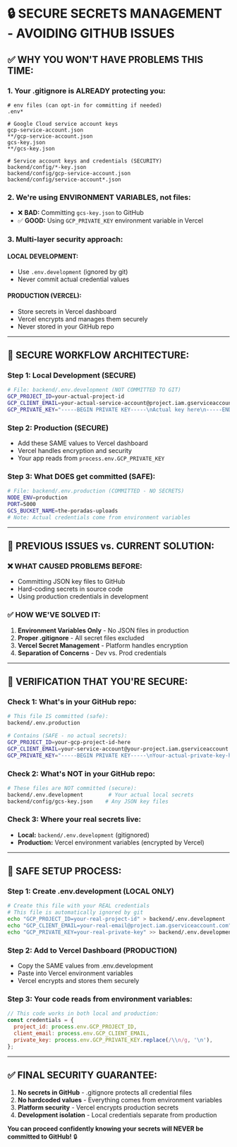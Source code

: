 # 🔒 SECURE SECRETS MANAGEMENT - AVOIDING GITHUB ISSUES

## ✅ **WHY YOU WON'T HAVE PROBLEMS THIS TIME:**

### **1. Your .gitignore is ALREADY protecting you:**

```
# env files (can opt-in for committing if needed)
.env*

# Google Cloud service account keys
gcp-service-account.json
**/gcp-service-account.json
gcs-key.json
**/gcs-key.json

# Service account keys and credentials (SECURITY)
backend/config/*-key.json
backend/config/gcp-service-account.json
backend/config/service-account*.json
```

### **2. We're using ENVIRONMENT VARIABLES, not files:**

- ❌ **BAD:** Committing `gcs-key.json` to GitHub
- ✅ **GOOD:** Using `GCP_PRIVATE_KEY` environment variable in Vercel

### **3. Multi-layer security approach:**

#### **LOCAL DEVELOPMENT:**

- Use `.env.development` (ignored by git)
- Never commit actual credential values

#### **PRODUCTION (VERCEL):**

- Store secrets in Vercel dashboard
- Vercel encrypts and manages them securely
- Never stored in your GitHub repo

---

## 🎯 **SECURE WORKFLOW ARCHITECTURE:**

### **Step 1: Local Development (SECURE)**

```bash
# File: backend/.env.development (NOT COMMITTED TO GIT)
GCP_PROJECT_ID=your-actual-project-id
GCP_CLIENT_EMAIL=your-actual-service-account@project.iam.gserviceaccount.com
GCP_PRIVATE_KEY="-----BEGIN PRIVATE KEY-----\nActual key here\n-----END PRIVATE KEY-----"
```

### **Step 2: Production (SECURE)**

- Add these SAME values to Vercel dashboard
- Vercel handles encryption and security
- Your app reads from `process.env.GCP_PRIVATE_KEY`

### **Step 3: What DOES get committed (SAFE):**

```bash
# File: backend/.env.production (COMMITTED - NO SECRETS)
NODE_ENV=production
PORT=5000
GCS_BUCKET_NAME=the-poradas-uploads
# Note: Actual credentials come from environment variables
```

---

## 🚨 **PREVIOUS ISSUES vs. CURRENT SOLUTION:**

### **❌ WHAT CAUSED PROBLEMS BEFORE:**

- Committing JSON key files to GitHub
- Hard-coding secrets in source code
- Using production credentials in development

### **✅ HOW WE'VE SOLVED IT:**

1. **Environment Variables Only** - No JSON files in production
2. **Proper .gitignore** - All secret files excluded
3. **Vercel Secret Management** - Platform handles encryption
4. **Separation of Concerns** - Dev vs. Prod credentials

---

## 🎯 **VERIFICATION THAT YOU'RE SECURE:**

### **Check 1: What's in your GitHub repo:**

```bash
# This file IS committed (safe):
backend/.env.production

# Contains (SAFE - no actual secrets):
GCP_PROJECT_ID=your-gcp-project-id-here
GCP_CLIENT_EMAIL=your-service-account@your-project.iam.gserviceaccount.com
GCP_PRIVATE_KEY="-----BEGIN PRIVATE KEY-----\nYour-actual-private-key-here\n-----END PRIVATE KEY-----"
```

### **Check 2: What's NOT in your GitHub repo:**

```bash
# These files are NOT committed (secure):
backend/.env.development        # Your actual local secrets
backend/config/gcs-key.json    # Any JSON key files
```

### **Check 3: Where your real secrets live:**

- **Local:** `backend/.env.development` (gitignored)
- **Production:** Vercel environment variables (encrypted by Vercel)

---

## 🎯 **SAFE SETUP PROCESS:**

### **Step 1: Create .env.development (LOCAL ONLY)**

```bash
# Create this file with your REAL credentials
# This file is automatically ignored by git
echo "GCP_PROJECT_ID=your-real-project-id" > backend/.env.development
echo "GCP_CLIENT_EMAIL=your-real-email@project.iam.gserviceaccount.com" >> backend/.env.development
echo "GCP_PRIVATE_KEY=your-real-private-key" >> backend/.env.development
```

### **Step 2: Add to Vercel Dashboard (PRODUCTION)**

- Copy the SAME values from .env.development
- Paste into Vercel environment variables
- Vercel encrypts and stores them securely

### **Step 3: Your code reads from environment variables:**

```javascript
// This code works in both local and production:
const credentials = {
  project_id: process.env.GCP_PROJECT_ID,
  client_email: process.env.GCP_CLIENT_EMAIL,
  private_key: process.env.GCP_PRIVATE_KEY.replace(/\\n/g, '\n'),
};
```

---

## ✅ **FINAL SECURITY GUARANTEE:**

1. **No secrets in GitHub** - .gitignore protects all credential files
2. **No hardcoded values** - Everything comes from environment variables
3. **Platform security** - Vercel encrypts production secrets
4. **Development isolation** - Local credentials separate from production

**You can proceed confidently knowing your secrets will NEVER be committed to GitHub!** 🔒
